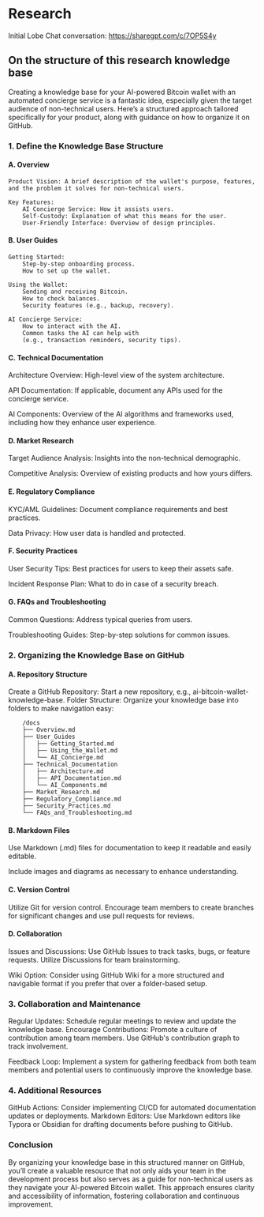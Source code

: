 # Research

Initial Lobe Chat conversation: https://sharegpt.com/c/7OP5S4y

## On the structure of this research knowledge base

Creating a knowledge base for your AI-powered Bitcoin wallet with an automated concierge service is a fantastic idea, especially given the target audience of non-technical users. Here’s a structured approach tailored specifically for your product, along with guidance on how to organize it on GitHub.

### 1. Define the Knowledge Base Structure

#### A. Overview

```
Product Vision: A brief description of the wallet's purpose, features, and the problem it solves for non-technical users.

Key Features:
    AI Concierge Service: How it assists users.
    Self-Custody: Explanation of what this means for the user.
    User-Friendly Interface: Overview of design principles.
```

#### B. User Guides

```
Getting Started:
    Step-by-step onboarding process.
    How to set up the wallet.

Using the Wallet:
    Sending and receiving Bitcoin.
    How to check balances.
    Security features (e.g., backup, recovery).

AI Concierge Service:
    How to interact with the AI.
    Common tasks the AI can help with
    (e.g., transaction reminders, security tips).
```

#### C. Technical Documentation

Architecture Overview: High-level view of the system architecture.

API Documentation: If applicable, document any APIs used for the concierge service.

AI Components: Overview of the AI algorithms and frameworks used, including how they enhance user experience.

#### D. Market Research

Target Audience Analysis: Insights into the non-technical demographic.

Competitive Analysis: Overview of existing products and how yours differs.

#### E. Regulatory Compliance

KYC/AML Guidelines: Document compliance requirements and best practices.

Data Privacy: How user data is handled and protected.

#### F. Security Practices

User Security Tips: Best practices for users to keep their assets safe.

Incident Response Plan: What to do in case of a security breach.

#### G. FAQs and Troubleshooting

Common Questions: Address typical queries from users.

Troubleshooting Guides: Step-by-step solutions for common issues.

### 2. Organizing the Knowledge Base on GitHub

#### A. Repository Structure

Create a GitHub Repository: Start a new repository, e.g., ai-bitcoin-wallet-knowledge-base.
Folder Structure: Organize your knowledge base into folders to make navigation easy:

```
    /docs
    ├── Overview.md
    ├── User_Guides
    │   ├── Getting_Started.md
    │   ├── Using_the_Wallet.md
    │   └── AI_Concierge.md
    ├── Technical_Documentation
    │   ├── Architecture.md
    │   ├── API_Documentation.md
    │   └── AI_Components.md
    ├── Market_Research.md
    ├── Regulatory_Compliance.md
    ├── Security_Practices.md
    └── FAQs_and_Troubleshooting.md
```

#### B. Markdown Files

Use Markdown (.md) files for documentation to keep it readable and easily editable.

Include images and diagrams as necessary to enhance understanding.

#### C. Version Control

Utilize Git for version control. Encourage team members to create branches for significant changes and use pull requests for reviews.

#### D. Collaboration

Issues and Discussions: Use GitHub Issues to track tasks, bugs, or feature requests. Utilize Discussions for team brainstorming.

Wiki Option: Consider using GitHub Wiki for a more structured and navigable format if you prefer that over a folder-based setup.

### 3. Collaboration and Maintenance

Regular Updates: Schedule regular meetings to review and update the knowledge base.
Encourage Contributions: Promote a culture of contribution among team members. Use GitHub's contribution graph to track involvement.

Feedback Loop: Implement a system for gathering feedback from both team members and potential users to continuously improve the knowledge base.

### 4. Additional Resources

GitHub Actions: Consider implementing CI/CD for automated documentation updates or deployments.
Markdown Editors: Use Markdown editors like Typora or Obsidian for drafting documents before pushing to GitHub.

### Conclusion

By organizing your knowledge base in this structured manner on GitHub, you’ll create a valuable resource that not only aids your team in the development process but also serves as a guide for non-technical users as they navigate your AI-powered Bitcoin wallet. This approach ensures clarity and accessibility of information, fostering collaboration and continuous improvement.
